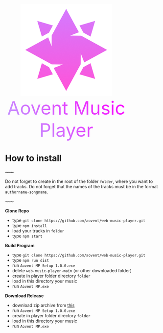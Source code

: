 <div align = "center" style = "width: 10vh;">
    <img src = "./src/img/aovent.png">
    <br>
    <div style = "font-size: 60px; color: transparent;-webkit-background-clip: text;background-clip: text;background-image: linear-gradient(45deg, #BAAFFF, fuchsia);">Aovent Music Player</div>
</div>

# How to install

**~~~**

Do not forget to create in the root of the folder `folder`, where you want to add tracks. Do not forget that the names of the tracks must be in the format `authorname-songname`.  

**~~~**

**Clone Repo** 
 * type `git clone https://github.com/aovent/web-music-player.git`
 * type `npm install`
 * load your tracks in `folder`
 * type `npm start`

**Build Program**
 * type `git clone https://github.com/aovent/web-music-player.git`
 * type `npm run dist`
 * run `Aovent MP Setup 1.0.0.exe`
 * delete `web-music-player-main` (or other downloaded folder)
 * create in player folder directory `folder`
 * load in this directory your music
 * run `Aovent MP.exe`

**Download Release**
 * download zip archive from [this](https://github.com/aovent/web-music-player/releases/tag/1.0.0)
 * run `Aovent MP Setup 1.0.0.exe`
 * create in player folder directory `folder`
 * load in this directory your music
 * run `Aovent MP.exe`